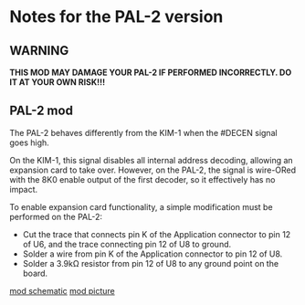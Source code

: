 # Notes for the PAL-2 version

## **WARNING**

**THIS MOD MAY DAMAGE YOUR PAL-2 IF PERFORMED INCORRECTLY. DO IT AT YOUR OWN RISK!!!**

## PAL-2 mod

The PAL-2 behaves differently from the KIM-1 when the #DECEN signal goes high.

On the KIM-1, this signal disables all internal address decoding, allowing an expansion card to take over. However, on the PAL-2, the signal is wire-ORed with the 8K0 enable output of the first decoder, so it effectively has no impact.

To enable expansion card functionality, a simple modification must be performed on the PAL-2:

* Cut the trace that connects pin K of the Application connector to pin 12 of U6, and the trace connecting pin 12 of U8 to ground.
* Solder a wire from pin K of the Application connector to pin 12 of U8.
* Solder a 3.9kΩ resistor from pin 12 of U8 to any ground point on the board.

[mod schematic](https://github.com/eduardocasino/kim-1-programmable-memory-card/blob/main/hardware/pal-2/images/pal-2-mod-schematic.png?raw=true)
[mod picture](https://github.com/eduardocasino/kim-1-programmable-memory-card/blob/main/hardware/pal-2/images/pal-2-mod-pcb.png?raw=true)
